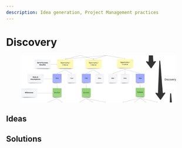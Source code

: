 ```yaml
---
description: Idea generation, Project Management practices
---
```


# Discovery

<figure><img src="../.gitbook/assets/image (63).png" alt=""><figcaption></figcaption></figure>



## Ideas&#x20;





## Solutions



